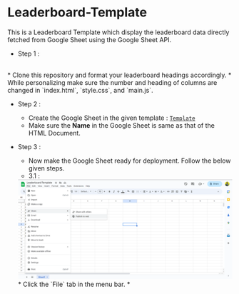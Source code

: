 # Leaderboard-Template

This is a Leaderboard Template which display the leaderboard data directly fetched from Google Sheet using the Google Sheet API.

* Step 1 :
<br>
    * Clone this repository and format your leaderboard headings accordingly.
    * While personalizing make sure the number and heading of columns are changed in `index.html`, `style.css`, and `main.js`.

* Step 2 : 
    * Create the Google Sheet in the given template : <a href="https://docs.google.com/spreadsheets/d/1-fLO-bsHgbEN6A1J-Gzm1n87-IQbyq8aKe_S8ZEVMdY/edit?usp=sharing">`Template`</a>
    * Make sure the <strong>Name</strong> in the Google Sheet is same as that of the HTML Document.

* Step 3 : 
    * Now make the Google Sheet ready for deployment. Follow the below given steps.
    * 3.1 :
    <img src=screenshot/ss1.png>
        * Click the `File` tab in the menu bar.
        * 